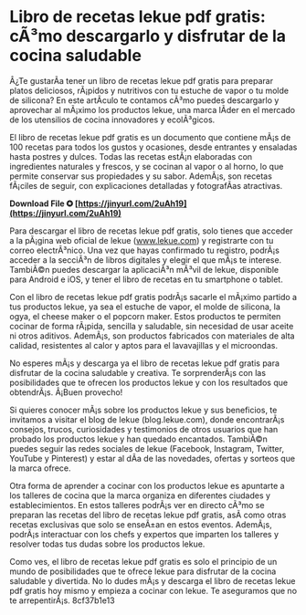 # Libro de recetas lekue pdf gratis: cÃ³mo descargarlo y disfrutar de la cocina saludable
 
Â¿Te gustarÃ­a tener un libro de recetas lekue pdf gratis para preparar platos deliciosos, rÃ¡pidos y nutritivos con tu estuche de vapor o tu molde de silicona? En este artÃ­culo te contamos cÃ³mo puedes descargarlo y aprovechar al mÃ¡ximo los productos lekue, una marca lÃ­der en el mercado de los utensilios de cocina innovadores y ecolÃ³gicos.
 
El libro de recetas lekue pdf gratis es un documento que contiene mÃ¡s de 100 recetas para todos los gustos y ocasiones, desde entrantes y ensaladas hasta postres y dulces. Todas las recetas estÃ¡n elaboradas con ingredientes naturales y frescos, y se cocinan al vapor o al horno, lo que permite conservar sus propiedades y su sabor. AdemÃ¡s, son recetas fÃ¡ciles de seguir, con explicaciones detalladas y fotografÃ­as atractivas.
 
**Download File ✪ [https://jinyurl.com/2uAh19](https://jinyurl.com/2uAh19)**


 
Para descargar el libro de recetas lekue pdf gratis, solo tienes que acceder a la pÃ¡gina web oficial de lekue (www.lekue.com) y registrarte con tu correo electrÃ³nico. Una vez que hayas confirmado tu registro, podrÃ¡s acceder a la secciÃ³n de libros digitales y elegir el que mÃ¡s te interese. TambiÃ©n puedes descargar la aplicaciÃ³n mÃ³vil de lekue, disponible para Android e iOS, y tener el libro de recetas en tu smartphone o tablet.
 
Con el libro de recetas lekue pdf gratis podrÃ¡s sacarle el mÃ¡ximo partido a tus productos lekue, ya sea el estuche de vapor, el molde de silicona, la ogya, el cheese maker o el popcorn maker. Estos productos te permiten cocinar de forma rÃ¡pida, sencilla y saludable, sin necesidad de usar aceite ni otros aditivos. AdemÃ¡s, son productos fabricados con materiales de alta calidad, resistentes al calor y aptos para el lavavajillas y el microondas.
 
No esperes mÃ¡s y descarga ya el libro de recetas lekue pdf gratis para disfrutar de la cocina saludable y creativa. Te sorprenderÃ¡s con las posibilidades que te ofrecen los productos lekue y con los resultados que obtendrÃ¡s. Â¡Buen provecho!
  
Si quieres conocer mÃ¡s sobre los productos lekue y sus beneficios, te invitamos a visitar el blog de lekue (blog.lekue.com), donde encontrarÃ¡s consejos, trucos, curiosidades y testimonios de otros usuarios que han probado los productos lekue y han quedado encantados. TambiÃ©n puedes seguir las redes sociales de lekue (Facebook, Instagram, Twitter, YouTube y Pinterest) y estar al dÃ­a de las novedades, ofertas y sorteos que la marca ofrece.
 
Otra forma de aprender a cocinar con los productos lekue es apuntarte a los talleres de cocina que la marca organiza en diferentes ciudades y establecimientos. En estos talleres podrÃ¡s ver en directo cÃ³mo se preparan las recetas del libro de recetas lekue pdf gratis, asÃ­ como otras recetas exclusivas que solo se enseÃ±an en estos eventos. AdemÃ¡s, podrÃ¡s interactuar con los chefs y expertos que imparten los talleres y resolver todas tus dudas sobre los productos lekue.
 
Como ves, el libro de recetas lekue pdf gratis es solo el principio de un mundo de posibilidades que te ofrece lekue para disfrutar de la cocina saludable y divertida. No lo dudes mÃ¡s y descarga el libro de recetas lekue pdf gratis hoy mismo y empieza a cocinar con lekue. Te aseguramos que no te arrepentirÃ¡s.
 8cf37b1e13
 
